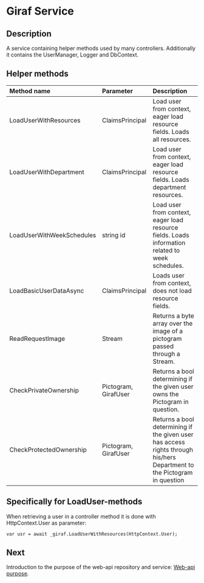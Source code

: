 # Giraf Service

## Description

A service containing helper methods used by many controllers. Additionally it contains the UserManager, Logger and DbContext.

## Helper methods

| Method name | Parameter | Description |
| :---------- | :-------- | :---------- |
| LoadUserWithResources | ClaimsPrincipal | Load user from context, eager load resource fields. Loads all resources. |
| LoadUserWithDepartment | ClaimsPrincipal | Load user from context, eager load resource fields. Loads department resources. |
| LoadUserWithWeekSchedules | string id | Load user from context, eager load resource fields. Loads information related to week schedules. |
| LoadBasicUserDataAsync | ClaimsPrincipal | Loads user from context, does not load resource fields. |
| ReadRequestImage | Stream | Returns a byte array over the image of a pictogram passed through a Stream. |
| CheckPrivateOwnership | Pictogram, GirafUser | Returns a bool determining if the given user owns the Pictogram in question. |
| CheckProtectedOwnership | Pictogram, GirafUser | Returns a bool determining if the given user has access rights through his/hers Department to the Pictogram in question |

## Specifically for LoadUser-methods

When retrieving a user in a controller method it is done with HttpContext.User as parameter:

```Csharp
var usr = await _giraf.LoadUserWithResources(HttpContext.User);
```

## Next

Introduction to the purpose of the web-api repository and service: [Web-api purpose](./WebApiPurpose.md).